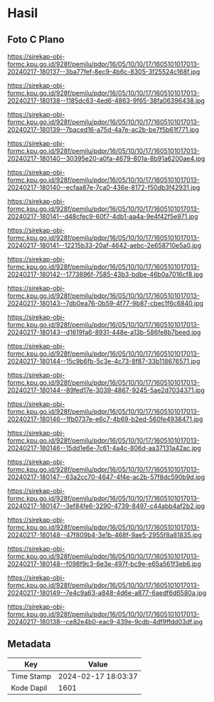 # Hasil

## Foto C Plano

https://sirekap-obj-formc.kpu.go.id/928f/pemilu/pdpr/16/05/10/10/17/1605101017013-20240217-180137--3ba77fef-8ec9-4b6c-8305-3f25524c168f.jpg

https://sirekap-obj-formc.kpu.go.id/928f/pemilu/pdpr/16/05/10/10/17/1605101017013-20240217-180138--1185dc63-4ed6-4863-9f65-38fa06396438.jpg

https://sirekap-obj-formc.kpu.go.id/928f/pemilu/pdpr/16/05/10/10/17/1605101017013-20240217-180139--7baced16-a75d-4a7e-ac2b-be7f5b61f771.jpg

https://sirekap-obj-formc.kpu.go.id/928f/pemilu/pdpr/16/05/10/10/17/1605101017013-20240217-180140--30395e20-a0fa-4679-801a-8b91a6200ae4.jpg

https://sirekap-obj-formc.kpu.go.id/928f/pemilu/pdpr/16/05/10/10/17/1605101017013-20240217-180140--ecfaa87e-7ca0-436e-8172-f50db3f42931.jpg

https://sirekap-obj-formc.kpu.go.id/928f/pemilu/pdpr/16/05/10/10/17/1605101017013-20240217-180141--d48cfec9-60f7-4db1-aa4a-9e4f42f5e971.jpg

https://sirekap-obj-formc.kpu.go.id/928f/pemilu/pdpr/16/05/10/10/17/1605101017013-20240217-180141--12215b33-20af-4642-aebc-2e658710e5a0.jpg

https://sirekap-obj-formc.kpu.go.id/928f/pemilu/pdpr/16/05/10/10/17/1605101017013-20240217-180142--1773696f-7585-43b3-bdbe-46b0a7016cf8.jpg

https://sirekap-obj-formc.kpu.go.id/928f/pemilu/pdpr/16/05/10/10/17/1605101017013-20240217-180143--7db0ea76-0b59-4f77-9b87-cbec1f6c6840.jpg

https://sirekap-obj-formc.kpu.go.id/928f/pemilu/pdpr/16/05/10/10/17/1605101017013-20240217-180143--d1619fa6-8931-448e-a13b-586fe8b7beed.jpg

https://sirekap-obj-formc.kpu.go.id/928f/pemilu/pdpr/16/05/10/10/17/1605101017013-20240217-180144--15c9b6fb-5c3e-4c73-8f87-33b118676571.jpg

https://sirekap-obj-formc.kpu.go.id/928f/pemilu/pdpr/16/05/10/10/17/1605101017013-20240217-180144--89fed17e-3039-4867-9245-5ae2d7034371.jpg

https://sirekap-obj-formc.kpu.go.id/928f/pemilu/pdpr/16/05/10/10/17/1605101017013-20240217-180146--1fb0737e-e6c7-4b69-b2ed-560fe4938471.jpg

https://sirekap-obj-formc.kpu.go.id/928f/pemilu/pdpr/16/05/10/10/17/1605101017013-20240217-180146--15dd1e6e-7c61-4a4c-806d-aa37131a42ac.jpg

https://sirekap-obj-formc.kpu.go.id/928f/pemilu/pdpr/16/05/10/10/17/1605101017013-20240217-180147--63a2cc70-4647-4f4e-ac2b-57f8dc590b9d.jpg

https://sirekap-obj-formc.kpu.go.id/928f/pemilu/pdpr/16/05/10/10/17/1605101017013-20240217-180147--3ef84fe6-3290-4739-8497-c44abb4af2b2.jpg

https://sirekap-obj-formc.kpu.go.id/928f/pemilu/pdpr/16/05/10/10/17/1605101017013-20240217-180148--47f809b4-3e1b-468f-9ae5-2955f8a81835.jpg

https://sirekap-obj-formc.kpu.go.id/928f/pemilu/pdpr/16/05/10/10/17/1605101017013-20240217-180148--f098f9c3-6e3e-497f-bc9e-e65a561f3eb6.jpg

https://sirekap-obj-formc.kpu.go.id/928f/pemilu/pdpr/16/05/10/10/17/1605101017013-20240217-180149--7e4c9a63-a848-4d6e-a877-6aedf6d6580a.jpg

https://sirekap-obj-formc.kpu.go.id/928f/pemilu/pdpr/16/05/10/10/17/1605101017013-20240217-180138--ce82e4b0-eac9-439e-9cdb-4df9ffdd03df.jpg


## Metadata

| Key        | Value               |
| ---------- | ------------------- |
| Time Stamp | 2024-02-17 18:03:37 |
| Kode Dapil | 1601                |



